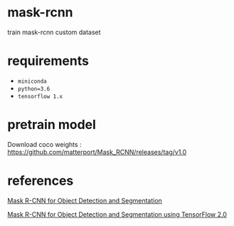 # mask-rcnn
train mask-rcnn custom dataset

# requirements

- `miniconda`
- `python=3.6`
- `tensorflow 1.x`

# pretrain model

Download coco weights : https://github.com/matterport/Mask_RCNN/releases/tag/v1.0

# references

[Mask R-CNN for Object Detection and Segmentation](https://github.com/matterport/Mask_RCNN)

[Mask R-CNN for Object Detection and Segmentation using TensorFlow 2.0](https://github.com/ahmedfgad/Mask-RCNN-TF2)

